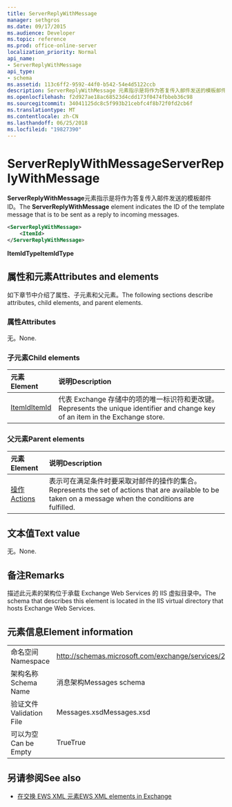 ```yaml
---
title: ServerReplyWithMessage
manager: sethgros
ms.date: 09/17/2015
ms.audience: Developer
ms.topic: reference
ms.prod: office-online-server
localization_priority: Normal
api_name:
- ServerReplyWithMessage
api_type:
- schema
ms.assetid: 113c6ff2-9592-44f0-b542-54e4d5122ccb
description: ServerReplyWithMessage 元素指示是将作为答复传入邮件发送的模板邮件 ID。
ms.openlocfilehash: f2d927ae18ac68523d4cdd173f0474fbbeb36c98
ms.sourcegitcommit: 34041125dc8c5f993b21cebfc4f8b72f0fd2cb6f
ms.translationtype: MT
ms.contentlocale: zh-CN
ms.lasthandoff: 06/25/2018
ms.locfileid: "19827390"
---
```

# <a name="serverreplywithmessage"></a><span data-ttu-id="e1bf3-103">ServerReplyWithMessage</span><span class="sxs-lookup"><span data-stu-id="e1bf3-103">ServerReplyWithMessage</span></span>

<span data-ttu-id="e1bf3-104">**ServerReplyWithMessage**元素指示是将作为答复传入邮件发送的模板邮件 ID。</span><span class="sxs-lookup"><span data-stu-id="e1bf3-104">The **ServerReplyWithMessage** element indicates the ID of the template message that is to be sent as a reply to incoming messages.</span></span> 
  
```XML
<ServerReplyWithMessage>
    <ItemId>
</ServerReplyWithMessage>
```

 <span data-ttu-id="e1bf3-105">**ItemIdType**</span><span class="sxs-lookup"><span data-stu-id="e1bf3-105">**ItemIdType**</span></span>
## <a name="attributes-and-elements"></a><span data-ttu-id="e1bf3-106">属性和元素</span><span class="sxs-lookup"><span data-stu-id="e1bf3-106">Attributes and elements</span></span>

<span data-ttu-id="e1bf3-107">如下章节中介绍了属性、子元素和父元素。</span><span class="sxs-lookup"><span data-stu-id="e1bf3-107">The following sections describe attributes, child elements, and parent elements.</span></span>
  
### <a name="attributes"></a><span data-ttu-id="e1bf3-108">属性</span><span class="sxs-lookup"><span data-stu-id="e1bf3-108">Attributes</span></span>

<span data-ttu-id="e1bf3-109">无。</span><span class="sxs-lookup"><span data-stu-id="e1bf3-109">None.</span></span>
  
### <a name="child-elements"></a><span data-ttu-id="e1bf3-110">子元素</span><span class="sxs-lookup"><span data-stu-id="e1bf3-110">Child elements</span></span>

|<span data-ttu-id="e1bf3-111">**元素**</span><span class="sxs-lookup"><span data-stu-id="e1bf3-111">**Element**</span></span>|<span data-ttu-id="e1bf3-112">**说明**</span><span class="sxs-lookup"><span data-stu-id="e1bf3-112">**Description**</span></span>|
|:-----|:-----|
|[<span data-ttu-id="e1bf3-113">ItemId</span><span class="sxs-lookup"><span data-stu-id="e1bf3-113">ItemId</span></span>](itemid.md) <br/> |<span data-ttu-id="e1bf3-114">代表 Exchange 存储中的项的唯一标识符和更改键。</span><span class="sxs-lookup"><span data-stu-id="e1bf3-114">Represents the unique identifier and change key of an item in the Exchange store.</span></span>  <br/> |
   
### <a name="parent-elements"></a><span data-ttu-id="e1bf3-115">父元素</span><span class="sxs-lookup"><span data-stu-id="e1bf3-115">Parent elements</span></span>

|<span data-ttu-id="e1bf3-116">**元素**</span><span class="sxs-lookup"><span data-stu-id="e1bf3-116">**Element**</span></span>|<span data-ttu-id="e1bf3-117">**说明**</span><span class="sxs-lookup"><span data-stu-id="e1bf3-117">**Description**</span></span>|
|:-----|:-----|
|[<span data-ttu-id="e1bf3-118">操作</span><span class="sxs-lookup"><span data-stu-id="e1bf3-118">Actions</span></span>](actions.md) <br/> |<span data-ttu-id="e1bf3-119">表示可在满足条件时要采取对邮件的操作的集合。</span><span class="sxs-lookup"><span data-stu-id="e1bf3-119">Represents the set of actions that are available to be taken on a message when the conditions are fulfilled.</span></span>  <br/> |
   
## <a name="text-value"></a><span data-ttu-id="e1bf3-120">文本值</span><span class="sxs-lookup"><span data-stu-id="e1bf3-120">Text value</span></span>

<span data-ttu-id="e1bf3-121">无。</span><span class="sxs-lookup"><span data-stu-id="e1bf3-121">None.</span></span>
  
## <a name="remarks"></a><span data-ttu-id="e1bf3-122">备注</span><span class="sxs-lookup"><span data-stu-id="e1bf3-122">Remarks</span></span>

<span data-ttu-id="e1bf3-123">描述此元素的架构位于承载 Exchange Web Services 的 IIS 虚拟目录中。</span><span class="sxs-lookup"><span data-stu-id="e1bf3-123">The schema that describes this element is located in the IIS virtual directory that hosts Exchange Web Services.</span></span>
  
## <a name="element-information"></a><span data-ttu-id="e1bf3-124">元素信息</span><span class="sxs-lookup"><span data-stu-id="e1bf3-124">Element information</span></span>

|||
|:-----|:-----|
|<span data-ttu-id="e1bf3-125">命名空间</span><span class="sxs-lookup"><span data-stu-id="e1bf3-125">Namespace</span></span>  <br/> |http://schemas.microsoft.com/exchange/services/2006/messages  <br/> |
|<span data-ttu-id="e1bf3-126">架构名称</span><span class="sxs-lookup"><span data-stu-id="e1bf3-126">Schema Name</span></span>  <br/> |<span data-ttu-id="e1bf3-127">消息架构</span><span class="sxs-lookup"><span data-stu-id="e1bf3-127">Messages schema</span></span>  <br/> |
|<span data-ttu-id="e1bf3-128">验证文件</span><span class="sxs-lookup"><span data-stu-id="e1bf3-128">Validation File</span></span>  <br/> |<span data-ttu-id="e1bf3-129">Messages.xsd</span><span class="sxs-lookup"><span data-stu-id="e1bf3-129">Messages.xsd</span></span>  <br/> |
|<span data-ttu-id="e1bf3-130">可以为空</span><span class="sxs-lookup"><span data-stu-id="e1bf3-130">Can be Empty</span></span>  <br/> |<span data-ttu-id="e1bf3-131">True</span><span class="sxs-lookup"><span data-stu-id="e1bf3-131">True</span></span>  <br/> |
   
## <a name="see-also"></a><span data-ttu-id="e1bf3-132">另请参阅</span><span class="sxs-lookup"><span data-stu-id="e1bf3-132">See also</span></span>



- [<span data-ttu-id="e1bf3-133">在交换 EWS XML 元素</span><span class="sxs-lookup"><span data-stu-id="e1bf3-133">EWS XML elements in Exchange</span></span>](ews-xml-elements-in-exchange.md)


